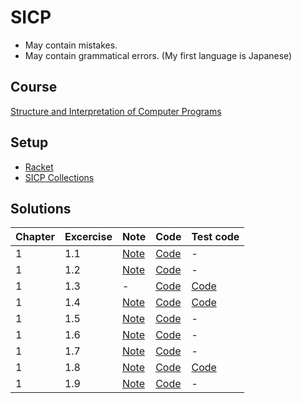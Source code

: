 # SICP

* May contain mistakes.
* May contain grammatical errors. (My first language is Japanese)
## Course
[Structure and Interpretation of Computer Programs](https://ocw.mit.edu/courses/6-001-structure-and-interpretation-of-computer-programs-spring-2005/)
## Setup
- [Racket](https://racket-lang.org/)
- [SICP Collections](https://docs.racket-lang.org/sicp-manual/index.html)
## Solutions

| Chapter | Excercise | Note                         | Code                          | Test code                           |
| ------- | --------- | ---------------------------- | ----------------------------- | ----------------------------------- |
| 1       | 1.1       | [Note](Chapter1/doc/1.01.md) | [Code](Chapter1/src/1.01.scm) | -                                   |
| 1       | 1.2       | [Note](Chapter1/doc/1.02.md) | [Code](Chapter1/src/1.02.scm) | -                                   |
| 1       | 1.3       | -                            | [Code](Chapter1/src/1.03.scm) | [Code](Chapter1/test/test_1.03.scm) |
| 1       | 1.4       | [Note](Chapter1/doc/1.04.md) | [Code](Chapter1/src/1.04.scm) | [Code](Chapter1/test/test_1.04.scm) |
| 1       | 1.5       | [Note](Chapter1/doc/1.05.md) | [Code](Chapter1/src/1.05.scm) | -                                   |
| 1       | 1.6       | [Note](Chapter1/doc/1.06.md) | [Code](Chapter1/src/1.06.scm) | -                                   |
| 1       | 1.7       | [Note](Chapter1/doc/1.07.md) | [Code](Chapter1/src/1.07.scm) | -                                   |
| 1       | 1.8       | [Note](Chapter1/doc/1.08.md) | [Code](Chapter1/src/1.08.scm) | [Code](Chapter1/test/test_1.08.scm) |
| 1       | 1.9       | [Note](Chapter1/doc/1.09.md) | [Code](Chapter1/src/1.09.scm) | -                                   |

